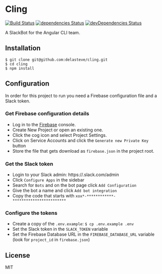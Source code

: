 # Cling

[![Build Status](https://travis-ci.org/delasteve/cling.svg?branch=master)](https://travis-ci.org/delasteve/cling)
[![dependencies Status](https://david-dm.org/delasteve/cling/status.svg)](https://david-dm.org/delasteve/cling)
[![devDependencies Status](https://david-dm.org/delasteve/cling/dev-status.svg)](https://david-dm.org/delasteve/cling?type=dev)

A SlackBot for the Angular CLI team.

## Installation

    $ git clone git@github.com:delasteve/cling.git
    $ cd cling
    $ npm install

## Configuration

In order for this project to run you need a Firebase configuration file and a Slack token.

### Get Firebase configuration details

- Log in to the [Firebase](https://firebase.google.com) console.
- Create New Project or open an existing one.
- Click the cog icon and select Project Settings.
- Click on Service Accounts and click the `Generate new Private Key` button
- Store the file that gets download as `firebase.json` in the project root.

### Get the Slack token

- Login to your Slack admin: https://<team-name>.slack.com/admin
- Click `Configure Apps` in the sidebar
- Search for `Bots` and on the bot page click `Add Configuration`
- Give the bot a name and click `Add bot integration`
- Copy the code that starts with `xox*-************-************************`

### Configure the tokens

- Create a copy of the `.env.example`: `$ cp .env.example .env`
- Set the Slack token in the `SLACK_TOKEN` variable
- Set the Firebase Database URL in the `FIREBASE_DATABASE_URL` variable (look for `project_id` in `firebase.json`)

## License

MIT
